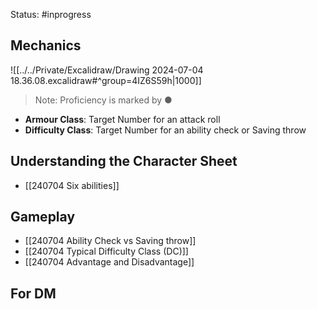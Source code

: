 Status: #inprogress 
## Mechanics 
![[../../Private/Excalidraw/Drawing 2024-07-04 18.36.08.excalidraw#^group=4IZ6S59h|1000]]
> Note: Proficiency is marked by ●
- **Armour Class**: Target Number for an attack roll 
- **Difficulty Class**: Target Number for an ability check or Saving throw
## Understanding the Character Sheet 
- [[240704 Six abilities]] 
## Gameplay 
- [[240704 Ability Check vs Saving throw]]
- [[240704 Typical Difficulty Class (DC)]]
- [[240704 Advantage and Disadvantage]]

## For DM
